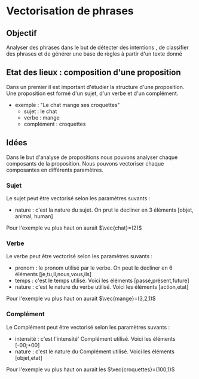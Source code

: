 # Vectorisation de phrases

## Objectif
Analyser des phrases dans le but de détecter des intentions , de classifier des phrases et de générer une base de règles à partir d'un texte donné

## Etat des lieux : composition d'une proposition
Dans un  premier il est important  d'étudier la structure d'une proposition. Une proposition est formé d'un sujet, d'un verbe et d'un complément.

- exemple : "Le chat mange ses croquettes"
  - sujet : le chat
  - verbe : mange
  - complément : croquettes

## Idées

Dans le but d'analyse de propositions nous pouvons analyser chaque composants de la proposition. Nous pouvons vectoriser chaque composantes en différents paramètres.

### Sujet

Le sujet peut être vectorisé selon les paramètres suvants : 

- nature : c'est la nature du sujet. On prut le decliner en 3 éléments [objet, animal, human]

 Pour l'exemple vu plus haut on aurait $\vec{chat}=(2)$ 

 ### Verbe

Le verbe peut être vectorisé selon les paramètres suvants : 

- pronom : le pronom utilisé par le verbe. On peut le decliner en 6 éléments [je,tu,il,nous,vous,ils]
- temps : c'est le temps utilisé. Voici les éléments [passé,présent,future]
- nature : c'est le nature du verbe utilisé. Voici les éléments [action,etat]

 Pour l'exemple vu plus haut on aurait $\vec{mange}=(3,2,1)$ 

  ### Complément

Le Complément peut être vectorisé selon les paramètres suvants : 

- intensité : c'est l'intensité' Complément utilisé. Voici les éléments [-00;+00]
- nature : c'est le nature du Complément utilisé. Voici les éléments [objet,etat]

 Pour l'exemple vu plus haut on aurait les $\vec{croquettes}=(100,1)$ 